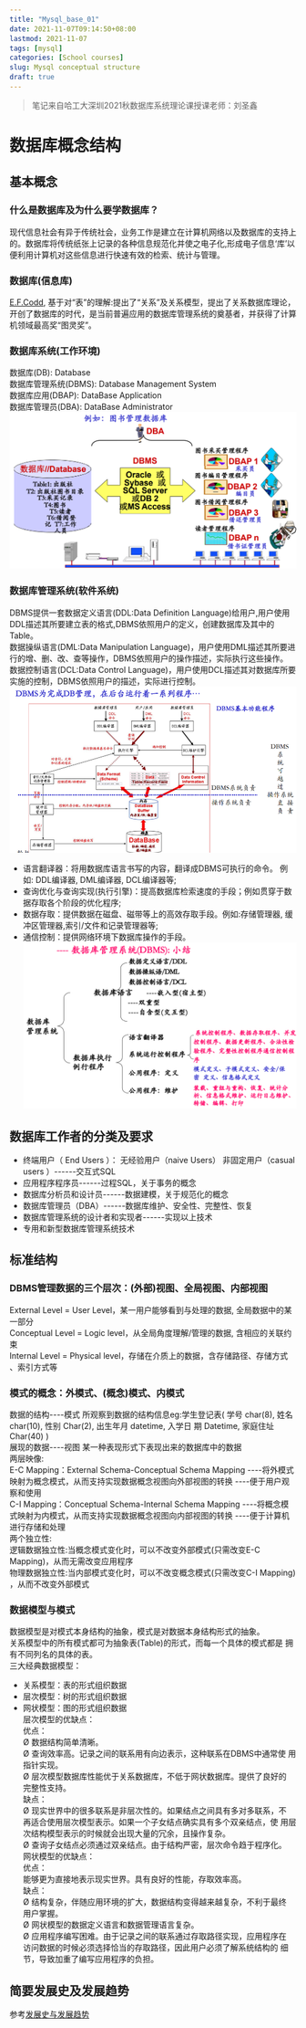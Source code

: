 ```yaml
---
title: "Mysql_base_01"
date: 2021-11-07T09:14:50+08:00
lastmod: 2021-11-07
tags: [mysql]
categories: [School courses]
slug: Mysql conceptual structure
draft: true
---
```

> 笔记来自哈工大深圳2021秋数据库系统理论课授课老师：刘圣鑫
# 数据库概念结构
## 基本概念
###  什么是数据库及为什么要学数据库？
现代信息社会有异于传统社会，业务工作是建立在计算机网络以及数据库的支持上的。数据库将传统纸张上记录的各种信息规范化并使之电子化,形成电子信息‘库’以便利用计算机对这些信息进行快速有效的检索、统计与管理。
### 数据库(信息库)
[E.F.Codd](https://en.wikipedia.org/wiki/Edgar_F._Codd), 基于对“表”的理解:提出了“关系”及关系模型，提出了关系数据库理论，开创了数据库的时代，是当前普遍应用的数据库管理系统的奠基者，并获得了计算机领域最高奖“图灵奖”。
### 数据库系统(工作环境)
数据库(DB): Database    
数据库管理系统(DBMS): Database Management System   
数据库应用(DBAP): DataBase Application   
数据库管理员(DBA): DataBase Administrator 
![](https://raw.githubusercontent.com/JF-011101/Image_hosting_rep/main/20211107100915.png)   
### 数据库管理系统(软件系统)
DBMS提供一套数据定义语言(DDL:Data Definition Language)给用户,用户使用DDL描述其所要建立表的格式,DBMS依照用户的定义，创建数据库及其中的Table。   
数据操纵语言(DML:Data Manipulation Language)，用户使用DML描述其所要进行的增、删、改、查等操作，DBMS依照用户的操作描述，实际执行这些操作。   
数据控制语言(DCL:Data Control Language)，用户使用DCL描述其对数据库所要实施的控制，DBMS依照用户的描述，实际进行控制。
![](https://raw.githubusercontent.com/JF-011101/Image_hosting_rep/main/20211107101806.png)
* 语言翻译器：将用数据库语言书写的内容，翻译成DBMS可执行的命令。
例如: DDL编译器, DML编译器, DCL编译器等;
* 查询优化与查询实现(执行引擎)：提高数据库检索速度的手段；例如贯穿于数据存取各个阶段的优化程序;
* 数据存取：提供数据在磁盘、磁带等上的高效存取手段。例如:存储管理器, 缓冲区管理器,索引/文件和记录管理器等;
* 通信控制：提供网络环境下数据库操作的手段。
![](https://raw.githubusercontent.com/JF-011101/Image_hosting_rep/main/20211107102049.png)
## 数据库工作者的分类及要求
* 终端用户（ End Users ）：
无经验用户（naive Users）
非固定用户（casual users ）------交互式SQL
* 应用程序程序员------过程SQL，关于事务的概念
* 数据库分析员和设计员------数据建模，关于规范化的概念
* 数据库管理员（DBA）------数据库维护、安全性、完整性、恢复
* 数据库管理系统的设计者和实现者------实现以上技术
* 专用和新型数据库管理系统技术

## 标准结构
### DBMS管理数据的三个层次：(外部)视图、全局视图、内部视图
External Level = User Level，某一用户能够看到与处理的数据, 全局数据中的某一部分   
Conceptual Level = Logic level，从全局角度理解/管理的数据, 含相应的关联约束   
Internal Level = Physical level，存储在介质上的数据，含存储路径、存储方式 、索引方式等

### 模式的概念：外模式、(概念)模式、内模式
数据的结构----模式 所观察到数据的结构信息eg:学生登记表( 学号 char(8), 姓名 char(10), 性别 Char(2), 出生年月 datetime, 入学日 期 Datetime, 家庭住址 Char(40) )   
展现的数据----视图 某一种表现形式下表现出来的数据库中的数据  
两层映像:   
E-C Mapping：External Schema-Conceptual Schema Mapping
----将外模式映射为概念模式，从而支持实现数据概念视图向外部视图的转换
----便于用户观察和使用   
C-I Mapping：Conceptual Schema-Internal Schema Mapping
----将概念模式映射为内模式，从而支持实现数据概念视图向内部视图的转换
----便于计算机进行存储和处理   
两个独立性:   
逻辑数据独立性:当概念模式变化时，可以不改变外部模式(只需改变E-C Mapping)，从而无需改变应用程序   
物理数据独立性:当内部模式变化时，可以不改变概念模式(只需改变C-I Mapping) ，从而不改变外部模式
### 数据模型与模式
数据模型是对模式本身结构的抽象，模式是对数据本身结构形式的抽象。   
关系模型中的所有模式都可为抽象表(Table)的形式，而每一个具体的模式都是 拥有不同列名的具体的表。   
三大经典数据模型：   
- 关系模型：表的形式组织数据   
- 层次模型：树的形式组织数据   
- 网状模型：图的形式组织数据   
层次模型的优缺点：  
优点：    
Ø 数据结构简单清晰。   
Ø 查询效率高。记录之间的联系用有向边表示，这种联系在DBMS中通常使
用指针实现。   
Ø 层次模型数据库性能优于关系数据库，不低于网状数据库。提供了良好的
完整性支持。   
缺点：   
Ø 现实世界中的很多联系是非层次性的。如果结点之间具有多对多联系，不
再适合使用层次模型表示。如果一个子女结点确实具有多个双亲结点，使
用层次结构模型表示的时候就会出现大量的冗余，且操作复杂。   
Ø 查询子女结点必须通过双亲结点。由于结构严密，层次命令趋于程序化。   
网状模型的优缺点：   
优点：    
能够更为直接地表示现实世界。具有良好的性能，存取效率高。   
缺点：   
Ø 结构复杂，伴随应用环境的扩大，数据结构变得越来越复杂，不利于最终
用户掌握。   
Ø 网状模型的数据定义语言和数据管理语言复杂。   
Ø 应用程序编写困难。由于记录之间的联系通过存取路径实现，应用程序在
访问数据的时候必须选择恰当的存取路径，因此用户必须了解系统结构的
细节，导致加重了编写应用程序的负担。

## 简要发展史及发展趋势
参考[发展史与发展趋势](https://zhuanlan.zhihu.com/p/111209720)


